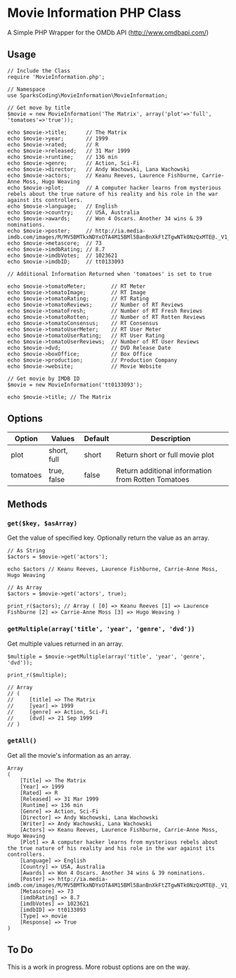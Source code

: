 # Movie Information PHP Class

A Simple PHP Wrapper for the OMDb API (http://www.omdbapi.com/)

## Usage

```
// Include the Class
require 'MovieInformation.php';

// Namespace
use SparksCoding\MovieInformation\MovieInformation;

// Get move by title
$movie = new MovieInformation('The Matrix', array('plot'=>'full', 'tomatoes'=>'true'));

echo $movie->title;      // The Matrix
echo $movie->year;       // 1999
echo $movie->rated;      // R
echo $movie->released;   // 31 Mar 1999
echo $movie->runtime;    // 136 min
echo $movie->genre;      // Action, Sci-Fi
echo $movie->director;   // Andy Wachowski, Lana Wachowski
echo $movie->actors;     // Keanu Reeves, Laurence Fishburne, Carrie-Anne Moss, Hugo Weaving
echo $movie->plot;       // A computer hacker learns from mysterious rebels about the true nature of his reality and his role in the war against its controllers.
echo $movie->language;   // English
echo $movie->country;    // USA, Australia
echo $movie->awards;     // Won 4 Oscars. Another 34 wins & 39 nominations.
echo $movie->poster;     // http://ia.media-imdb.com/images/M/MV5BMTkxNDYxOTA4M15BMl5BanBnXkFtZTgwNTk0NzQxMTE@._V1_SX300.jpg
echo $movie->metascore;  // 73
echo $movie->imdbRating; // 8.7
echo $movie->imdbVotes;  // 1023621
echo $movie->imdbID;     // tt0133093

// Additional Information Returned when 'tomatoes' is set to true

echo $movie->tomatoMeter;        // RT Meter
echo $movie->tomatoImage;        // RT Image
echo $movie->tomatoRating;       // RT Rating
echo $movie->tomatoReviews;      // Number of RT Reviews
echo $movie->tomatoFresh;        // Number of RT Fresh Reviews
echo $movie->tomatoRotten;       // Number of RT Rotten Reviews
echo $movie->tomatoConsensus;    // RT Consensus
echo $movie->tomatoUserMeter;    // RT User Meter
echo $movie->tomatoUserRating;   // RT User Rating
echo $movie->tomatoUserReviews;  // Number of RT User Reviews
echo $movie->dvd;                // DVD Release Date
echo $movie->boxOffice;          // Box Office
echo $movie->production;         // Production Company
echo $movie->website;            // Movie Website

// Get movie by IMDB ID
$movie = new MovieInformation('tt0133093');

echo $movie->title; // The Matrix
```

## Options

| Option   | Values       | Default | Description                                        |
| ---------|--------------|---------|--------------------------------------------------- |
| plot     | short, full  | short   | Return short or full movie plot                    |
| tomatoes | true, false  | false   | Return additional information from Rotten Tomatoes |

## Methods

### `get($key, $asArray)`

Get the value of specified key. Optionally return the value as an array.

```
// As String
$actors = $movie->get('actors'); 

echo $actors // Keanu Reeves, Laurence Fishburne, Carrie-Anne Moss, Hugo Weaving

// As Array
$actors = $movie->get('actors', true);

print_r($actors); // Array ( [0] => Keanu Reeves [1] => Laurence Fishburne [2] => Carrie-Anne Moss [3] => Hugo Weaving ) 
```
### `getMultiple(array('title', 'year', 'genre', 'dvd'))`

Get multiple values returned in an array.

```
$multiple = $movie->getMultiple(array('title', 'year', 'genre', 'dvd'));

print_r($multiple);

// Array
// (
//     [title] => The Matrix
//     [year] => 1999
//     [genre] => Action, Sci-Fi
//     [dvd] => 21 Sep 1999
// )
```

### `getAll()`

Get all the movie's information as an array.

```
Array
(
    [Title] => The Matrix
    [Year] => 1999
    [Rated] => R
    [Released] => 31 Mar 1999
    [Runtime] => 136 min
    [Genre] => Action, Sci-Fi
    [Director] => Andy Wachowski, Lana Wachowski
    [Writer] => Andy Wachowski, Lana Wachowski
    [Actors] => Keanu Reeves, Laurence Fishburne, Carrie-Anne Moss, Hugo Weaving
    [Plot] => A computer hacker learns from mysterious rebels about the true nature of his reality and his role in the war against its controllers.
    [Language] => English
    [Country] => USA, Australia
    [Awards] => Won 4 Oscars. Another 34 wins & 39 nominations.
    [Poster] => http://ia.media-imdb.com/images/M/MV5BMTkxNDYxOTA4M15BMl5BanBnXkFtZTgwNTk0NzQxMTE@._V1_SX300.jpg
    [Metascore] => 73
    [imdbRating] => 8.7
    [imdbVotes] => 1023621
    [imdbID] => tt0133093
    [Type] => movie
    [Response] => True
)
```

## To Do

This is a work in progress. More robust options are on the way.
